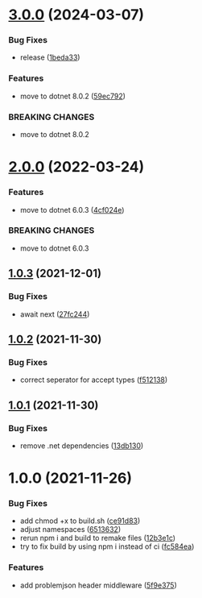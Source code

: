 # [3.0.0](https://github.com/informatievlaanderen/problemjson-header-middleware/compare/v2.0.0...v3.0.0) (2024-03-07)


### Bug Fixes

* release ([1beda33](https://github.com/informatievlaanderen/problemjson-header-middleware/commit/1beda33da29034aea09bb037402a926c1835ee77))


### Features

* move to dotnet 8.0.2 ([59ec792](https://github.com/informatievlaanderen/problemjson-header-middleware/commit/59ec7923a1337d1eb55686a7b68e37fea4f4baf0))


### BREAKING CHANGES

* move to dotnet 8.0.2

# [2.0.0](https://github.com/informatievlaanderen/problemjson-header-middleware/compare/v1.0.3...v2.0.0) (2022-03-24)


### Features

* move to dotnet 6.0.3 ([4cf024e](https://github.com/informatievlaanderen/problemjson-header-middleware/commit/4cf024eced1833886f1dbd482bdcfeb0b6bd21a0))


### BREAKING CHANGES

* move to dotnet 6.0.3

## [1.0.3](https://github.com/informatievlaanderen/problemjson-header-middleware/compare/v1.0.2...v1.0.3) (2021-12-01)


### Bug Fixes

* await next ([27fc244](https://github.com/informatievlaanderen/problemjson-header-middleware/commit/27fc2448d541c6921df532dbb80a1ea10946f76a))

## [1.0.2](https://github.com/informatievlaanderen/problemjson-header-middleware/compare/v1.0.1...v1.0.2) (2021-11-30)


### Bug Fixes

* correct seperator for accept types ([f512138](https://github.com/informatievlaanderen/problemjson-header-middleware/commit/f512138cc4a325af438f7f4ecd35585dd92992f9))

## [1.0.1](https://github.com/informatievlaanderen/problemjson-header-middleware/compare/v1.0.0...v1.0.1) (2021-11-30)


### Bug Fixes

* remove .net dependencies ([13db130](https://github.com/informatievlaanderen/problemjson-header-middleware/commit/13db130490b1d40331a982298d9649cb68d2f230))

# 1.0.0 (2021-11-26)


### Bug Fixes

* add chmod +x to build.sh ([ce91d83](https://github.com/informatievlaanderen/problemjson-header-middleware/commit/ce91d835a263949d585dc8c553caaf079d8d4984))
* adjust namespaces ([6513632](https://github.com/informatievlaanderen/problemjson-header-middleware/commit/65136325ed7fbc2e90e2bfcb028e707d69f15a00))
* rerun npm i and build to remake files ([12b3e1c](https://github.com/informatievlaanderen/problemjson-header-middleware/commit/12b3e1c1fe40d872a6540b77c720dd27339f1a8e))
* try to fix build by using npm i instead of ci ([fc584ea](https://github.com/informatievlaanderen/problemjson-header-middleware/commit/fc584ea654260023ea79d263a026642df7ad8606))


### Features

* add problemjson header middleware ([5f9e375](https://github.com/informatievlaanderen/problemjson-header-middleware/commit/5f9e3753094907070eddc024e3d93e4d53af245a))
